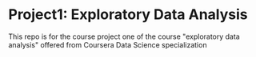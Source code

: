 Project1: Exploratory Data Analysis
=========================

This repo is for the course project one of the course "exploratory data analysis" offered from Coursera Data Science specialization
